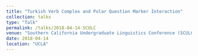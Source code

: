 ```yaml
---
title: "Turkish Verb Complex and Polar Question Marker Interaction"
collection: talks
type: "Talk"
permalink: /talks/2018-04-14-SCULC
venue: "Southern California Undergraduate Linguistics Conference (SCULC)"
date: 2018-04-14
location: "UCLA"
---
```


